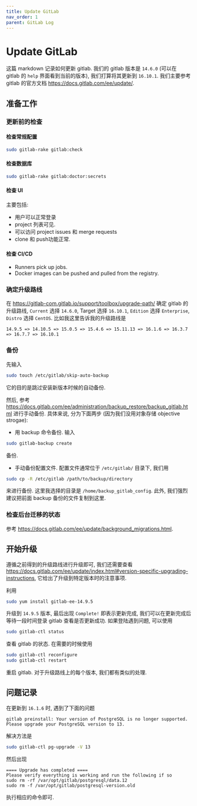 ```yaml
---
title: Update GitLab
nav_order: 1
parent: GitLab Log
---
```


# Update GitLab

这篇 markdown 记录如何更新 gitlab. 我们的 gitlab 版本是 `14.6.0` (可以在 gitlab 的 `help` 界面看到当前的版本), 我们打算将其更新到 `16.10.1`. 我们主要参考 gitlab 的官方文档 <https://docs.gitlab.com/ee/update/>.

## 准备工作

### 更新前的检查

#### 检查常规配置

``` bash
sudo gitlab-rake gitlab:check
```

#### 检查数据库

```bash
sudo gitlab-rake gitlab:doctor:secrets
```

#### 检查 UI

主要包括:

- 用户可以正常登录
- project 列表可见.
- 可以访问 project issues 和 merge requests
- clone 和 push功能正常.

#### 检查 CI/CD

- Runners pick up jobs.
- Docker images can be pushed and pulled from the registry.

### 确定升级路线

在 <https://gitlab-com.gitlab.io/support/toolbox/upgrade-path/> 确定 gitlab 的升级路线, `Current` 选择 `14.6.0`, Target 选择 `16.10.1`,  `Edition` 选择 `Enterprise`, `Distro` 选择 `CentOS`. 比如我这里告诉我的升级路线是

``` text
14.9.5 => 14.10.5 => 15.0.5 => 15.4.6 => 15.11.13 => 16.1.6 => 16.3.7 => 16.7.7 => 16.10.1
```

### 备份

先输入

``` bash
sudo touch /etc/gitlab/skip-auto-backup
```

它的目的是跳过安装新版本时候的自动备份.

然后, 参考 <https://docs.gitlab.com/ee/administration/backup_restore/backup_gitlab.html> 进行手动备份. 具体来说, 分为下面两步 (因为我们没用对象存储 objective strogae):

- 用 backup 命令备份. 输入

``` bash
sudo gitlab-backup create
```

备份.

- 手动备份配置文件. 配置文件通常位于 `/etc/gitlab/` 目录下, 我们用

```bash
sudo cp -R /etc/gitlab /path/to/backup/directory
```

来进行备份. 这里我选择的目录是 `/home/backup_gitlab_config`. 此外, 我们强烈建议把前面 backup 备份的文件复制到这里.

### 检查后台迁移的状态

参考 <https://docs.gitlab.com/ee/update/background_migrations.html>.

## 开始升级

遵循之前得到的升级路线进行升级即可, 我们还需要查看 <https://docs.gitlab.com/ee/update/index.html#version-specific-upgrading-instructions>, 它给出了升级到特定版本时的注意事项.

利用

``` bash
sudo yum install gitlab-ee-14.9.5
```

升级到 `14.9.5` 版本, 最后出现 `Complete!` 即表示更新完成, 我们可以在更新完成后等待一段时间登录 gitlab 查看是否更新成功. 如果登陆遇到问题, 可以使用

``` bash
sudo gitlab-ctl status
```

查看 gitlab 的状态. 在需要的时候使用

``` bash
sudo gitlab-ctl reconfigure
sudo gitlab-ctl restart
```

重启 gitlab. 对于升级路线上的每个版本, 我们都有类似的处理.

## 问题记录

在更新到 `16.1.6` 时, 遇到了下面的问题

``` text
gitlab preinstall: Your version of PostgreSQL is no longer supported. Please upgrade your PostgreSQL version to 13.
```

解决方法是

``` bash
sudo gitlab-ctl pg-upgrade -V 13
```

然后出现

``` text
==== Upgrade has completed ====
Please verify everything is working and run the following if so
sudo rm -rf /var/opt/gitlab/postgresql/data.12
sudo rm -f /var/opt/gitlab/postgresql-version.old
```

执行相应的命令即可.
